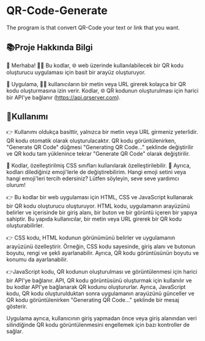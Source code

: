 # QR-Code-Generate
The program is that convert QR-Code your text or link that you want.

<h2>📚Proje Hakkında Bilgi</h2>
👋 Merhaba!
👨‍💻 Bu kodlar, 🌐 web üzerinde kullanılabilecek bir QR kodu oluşturucu uygulaması için basit bir arayüz oluşturuyor.

🔨 Uygulama, 🧑‍💻 kullanıcıların bir metin veya URL girerek kolayca bir QR kodu oluşturmasına izin verir. Kodlar, 🌐 QR kodunun oluşturulması için harici bir API'ye bağlanır (https://api.qrserver.com).

<h2>📝Kullanımı</h2>
👉 Kullanımı oldukça basittir, yalnızca bir metin veya URL girmeniz yeterlidir. QR kodu otomatik olarak oluşturulacaktır. QR kodu görüntülenirken, "Generate QR Code" düğmesi "Generating QR Code..." şeklinde değiştirilir ve QR kodu tam yüklenince tekrar "Generate QR Code" olarak değiştirilir.

🌟 Kodlar, özelleştirilmiş CSS sınıfları kullanılarak özelleştirilebilir. 🎨 Ayrıca, kodları dilediğiniz emoji'lerle de değiştirebilirim. Hangi emoji setini veya hangi emoji'leri tercih edersiniz? Lütfen söyleyin, seve seve yardımcı olurum!

👉 Bu kodlar bir web uygulaması için HTML, CSS ve JavaScript kullanarak bir QR kodu oluşturucu oluşturuyor. HTML kodu, uygulamanın arayüzünü belirler ve içerisinde bir giriş alanı, bir buton ve bir görüntü içeren bir yapıya sahiptir. Bu yapıda kullanıcılar, bir metin veya URL girerek bir QR kodu oluşturabilirler.

👉 CSS kodu, HTML kodunun görünümünü belirler ve uygulamanın arayüzünü özelleştirir. Örneğin, CSS kodu sayesinde, giriş alanı ve butonun boyutu, rengi ve şekli ayarlanabilir. Ayrıca, QR kodu görüntüsünün boyutu ve konumu da ayarlanabilir.

👉JavaScript kodu, QR kodunun oluşturulması ve görüntülenmesi için harici bir API'ye bağlanır. API, QR kodu görüntüsünü oluşturmak için kullanılır ve bu kodlar API'ye bağlanarak QR kodunu oluştururlar. Ayrıca, JavaScript kodu, QR kodu oluşturulduktan sonra uygulamanın arayüzünü günceller ve QR kodu görüntülenirken "Generating QR Code..." şeklinde bir mesaj gösterir.

Uygulama ayrıca, kullanıcının giriş yapmadan önce veya giriş alanından veri silindiğinde QR kodu görüntülenmesini engellemek için bazı kontroller de sağlar.
